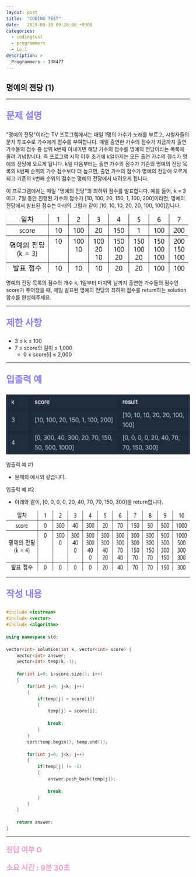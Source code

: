 ```yaml
---
layout: post
title:  "CODING TEST"
date:   2025-05-30 09:20:00 +0900
categories:
  - codingtest
  - programmers
  - Lv.1
description: >
  Programmers - 138477
---
```

## 명예의 전당 (1)

---

<p style = "color:#8f7cee; font-size:25px; font-weight:bold">
문제 설명
</p>

"명예의 전당"이라는 TV 프로그램에서는 매일 1명의 가수가 노래를 부르고, 시청자들의 문자 투표수로 가수에게 점수를 부여합니다. 매일 출연한 가수의 점수가 지금까지 출연 가수들의 점수 중 상위 k번째 이내이면 해당 가수의 점수를 명예의 전당이라는 목록에 올려 기념합니다. 즉 프로그램 시작 이후 초기에 k일까지는 모든 출연 가수의 점수가 명예의 전당에 오르게 됩니다. k일 다음부터는 출연 가수의 점수가 기존의 명예의 전당 목록의 k번째 순위의 가수 점수보다 더 높으면, 출연 가수의 점수가 명예의 전당에 오르게 되고 기존의 k번째 순위의 점수는 명예의 전당에서 내려오게 됩니다.

이 프로그램에서는 매일 "명예의 전당"의 최하위 점수를 발표합니다. 예를 들어, k = 3이고, 7일 동안 진행된 가수의 점수가 [10, 100, 20, 150, 1, 100, 200]이라면, 명예의 전당에서 발표된 점수는 아래의 그림과 같이 [10, 10, 10, 20, 20, 100, 100]입니다.

<img src = "/assets/img/codingtest/138477_1.png" width = "500" height = "160">

명예의 전당 목록의 점수의 개수 k, 1일부터 마지막 날까지 출연한 가수들의 점수인 score가 주어졌을 때, 매일 발표된 명예의 전당의 최하위 점수를 return하는 solution 함수를 완성해주세요.

---

<p style = "color:#8f7cee; font-size:25px; font-weight:bold">
제한 사항
</p>

- 3 ≤ k ≤ 100
- 7 ≤ score의 길이 ≤ 1,000
    - 0 ≤ score[i] ≤ 2,000

---

<p style = "color:#8f7cee; font-size:25px; font-weight:bold">
입출력 예
</p>

<img src = "/assets/img/codingtest/138477_2.png" width = "520" height = "164">

입출력 예 #1
- 문제의 예시와 같습니다.

입출력 예 #2
- 아래와 같이, [0, 0, 0, 0, 20, 40, 70, 70, 150, 300]을 return합니다.

<img src = "/assets/img/codingtest/138477_3.png" width = "650" height = "165">

---

<p style = "color:#8f7cee; font-size:25px; font-weight:bold">
작성 내용
</p>

```cpp
#include <iostream>
#include <vector>
#include <algorithm>

using namespace std;

vector<int> solution(int k, vector<int> score) {
    vector<int> answer;
    vector<int> temp(k,-1);
    
    for(int i=0; i<score.size(); i++)
    {
        for(int j=0; j<k; j++)
        {
            if(temp[j] < score[i])
            {
                temp[j] = score[i];
               
                break;
            }
        }
        sort(temp.begin(), temp.end());
        
        for(int j=0; j<k; j++)
        {
            if(temp[j] != -1)
            {
                answer.push_back(temp[j]);
                
                break;
            }
        }
    }
    
    return answer;
}
```

---

<p style = "color:#ed9ece; font-size:20px; font-weight:bold">
정답 여부 O
</p>

<p style = "color:#ed9ece; font-size:20px; font-weight:bold">
소요 시간 : 9분 30초
</p>
